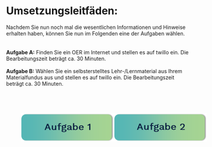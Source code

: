 # Umsetzungsleitfäden:
  
Nachdem Sie nun noch mal die wesentlichen Informationen und Hinweise erhalten haben, können Sie nun im Folgenden eine der Aufgaben wählen.
<br>
<br>
<br>
<b>Aufgabe A:</b> Finden Sie ein OER im Internet und stellen es auf twillo ein. Die Bearbeitungszeit beträgt ca. 30 Minuten.
<br>
<br>
<b>Aufgabe B:</b> Wählen Sie ein selbsterstelltes Lehr-/Lernmaterial aus Ihrem Materialfundus aus und stellen es auf twillo ein. Die Bearbeitungszeit beträgt ca. 30 Minuten.

<br>

<div style="display:flex;justify-content:center;">
  <a href="#/task1">
    <img src="images/aufgabe1.svg" style="margin:40px"
      alt="Aufgabe 12: Finden Sie ein OER im Internet und stellen es im OER-Portal ein. Die Bearbeitungszeit beträgt ca. 30 Minuten." 
      titel="Aufgabe 12: Finden Sie ein OER im Internet und stellen es im OER-Portal ein. Die Bearbeitungszeit beträgt ca. 30 Minuten."/>
  </a>
  <a href="#/task2">
    <img src="images/aufgabe2.svg" style="margin:40px"
      alt="Aufgabe 2: Wählen Sie ein selbsterstelltes Lehr-/Lernmaterial aus Ihrem Materialfundus aus und stellen es im OER-Portal ein. Die Bearbeitungszeit beträgt ca. 30 Minuten." titel="Aufgabe 2: Wählen Sie ein selbsterstelltes Lehr-/Lernmaterial aus Ihrem Materialfundus aus und stellen es im OER-Portal ein. Die Bearbeitungszeit beträgt ca. 30 Minuten."/>
  </a>
</div>
